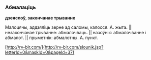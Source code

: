 ### Абмалаціць
**дзеяслоў, закончанае трыванне**

Малоцячы, аддзяліць зерне ад саломы, калосся. А. жыта. || незакончанае трыванне: абмалочваць. || назоўнік: абмалочванне і абмалот. || прыметнік: абмалотны. А. пункт.

<a rel="author">[http://rv-blr.com/](http://rv-blr.com/slounik.jsp?letterId=0&maskId=0&pageId=37)</a>
